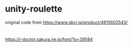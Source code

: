 # unity-roulette
original code from https://www.sbcr.jp/product/4815602543/

# 

https://i-doctor.sakura.ne.jp/font/?p=39584

